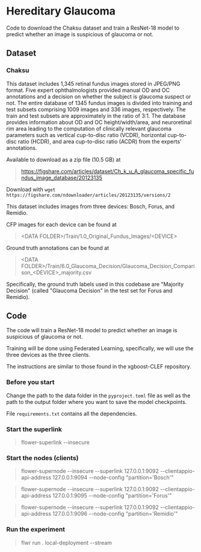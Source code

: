 # Hereditary Glaucoma
Code to download the Chaksu dataset and train a ResNet-18 model to predict whether an image is suspicious of glaucoma or not.

## Dataset

### Chaksu
This dataset includes 1,345 retinal fundus images stored in JPEG/PNG format. Five expert ophthalmologists provided manual OD and OC annotations and a decision on whether the subject is glaucoma suspect or not. The entire database of 1345 fundus images is divided into training and test subsets comprising 1009 images and 336 images, respectively. The train and test subsets are approximately in the ratio of 3:1. The database provides information about OD and OC height/width/area, and neuroretinal rim area leading to the computation of clinically relevant glaucoma parameters such as vertical cup-to-disc ratio (VCDR), horizontal cup-to-disc ratio (HCDR), and area cup-to-disc ratio (ACDR) from the experts’ annotations.

Available to download as a zip file (10.5 GB) at
> https://figshare.com/articles/dataset/Ch_k_u_A_glaucoma_specific_fundus_image_database/20123135

Download with
`wget https://figshare.com/ndownloader/articles/20123135/versions/2`

This dataset includes images from three devices: Bosch, Forus, and Remidio.

CFP images for each device can be found at
> \<DATA FOLDER>/Train/1.0_Original_Fundus_Images/\<DEVICE>

Ground truth annotations can be found at
> \<DATA FOLDER>/Train/6.0_Glaucoma_Decision/Glaucoma_Decision_Comparison_\<DEVICE>_majority.csv

Specifically, the ground truth labels used in this codebase are "Majority Decision" (called "Glaucoma Decision" in the test set for Forus and Remidio).

## Code

The code will train a ResNet-18 model to predict whether an image is suspicious of glaucoma or not.

Training will be done using Federated Learning, specifically, we will use the three devices as the three clients.

The instructions are similar to those found in the xgboost-CLEF repository.

### Before you start
Change the path to the data folder in the `pyproject.toml` file as well as the path to the output folder where you want to save the model checkpoints.

File `requirements.txt` contains all the dependencies.

### Start the superlink
> flower-superlink --insecure

### Start the nodes (clients)
> flower-supernode --insecure --superlink 127.0.0.1:9092 --clientappio-api-address 127.0.0.1:9094 --node-config "partition='Bosch'"

> flower-supernode --insecure --superlink 127.0.0.1:9092 --clientappio-api-address 127.0.0.1:9095 --node-config "partition='Forus'"

> flower-supernode --insecure --superlink 127.0.0.1:9092 --clientappio-api-address 127.0.0.1:9096 --node-config "partition='Remidio'"

### Run the experiment
> flwr run . local-deployment --stream